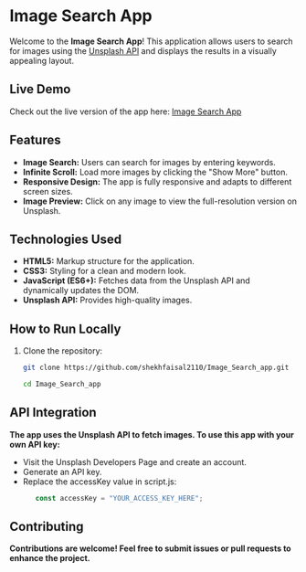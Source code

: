 # Image Search App

Welcome to the **Image Search App**! This application allows users to search for images using the [Unsplash API](https://unsplash.com/developers) and displays the results in a visually appealing layout.

## Live Demo

Check out the live version of the app here: [Image Search App](https://shekhfaisal2110.github.io/Image_Search_app/)

## Features

- **Image Search:** Users can search for images by entering keywords.
- **Infinite Scroll:** Load more images by clicking the "Show More" button.
- **Responsive Design:** The app is fully responsive and adapts to different screen sizes.
- **Image Preview:** Click on any image to view the full-resolution version on Unsplash.

## Technologies Used

- **HTML5:** Markup structure for the application.
- **CSS3:** Styling for a clean and modern look.
- **JavaScript (ES6+):** Fetches data from the Unsplash API and dynamically updates the DOM.
- **Unsplash API:** Provides high-quality images.

## How to Run Locally

1. Clone the repository:
   ```bash
   git clone https://github.com/shekhfaisal2110/Image_Search_app.git
   
   cd Image_Search_app


## API Integration
 **The app uses the Unsplash API to fetch images. To use this app with your own API key:**

  -  Visit the Unsplash Developers Page and create an account.
  -  Generate an API key.
  -  Replace the accessKey value in script.js:
     ```javascript
        const accessKey = "YOUR_ACCESS_KEY_HERE";

## Contributing
   **Contributions are welcome! Feel free to submit issues or pull requests to enhance the project.**
